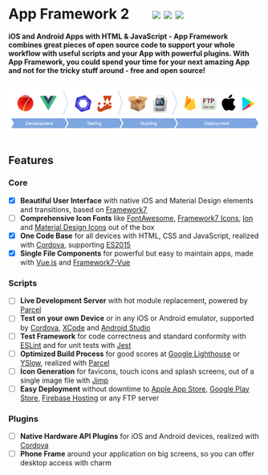 # App Framework 2 &nbsp; &nbsp; &nbsp; [![](https://img.shields.io/npm/dt/app-framework.svg)](https://www.npmjs.com/package/app-framework) [![](https://img.shields.io/npm/v/app-framework.svg)](https://www.npmjs.com/package/app-framework) [![](https://img.shields.io/npm/l/app-framework.svg)](https://www.npmjs.com/package/app-framework)

**iOS and Android Apps with HTML & JavaScript - App Framework combines great pieces of open source code to support your whole workflow with useful scripts and your App with powerful plugins. With App Framework, you could spend your time for your next amazing App and not for the tricky stuff around - free and open source!**

![](src/media/process.png)

## Features

### Core

- [x] **Beautiful User Interface** with native iOS and Material Design elements and transitions, based on [Framework7](https://framework7.io/)
- [ ] **Comprehensive Icon Fonts** like [FontAwesome](http://fontawesome.io/), [Framework7 Icons](http://framework7.io/icons/), [Ion](http://ionicons.com/) and [Material Design Icons](https://material.io/icons/) out of the box
- [x] **One Code Base** for all devices with HTML, CSS and JavaScript, realized with [Cordova](https://cordova.apache.org/), supporting [ES2015](https://babeljs.io/learn-es2015/)
- [x] **Single File Components** for powerful but easy to maintain apps, made with [Vue.js](https://vuejs.org/) and [Framework7-Vue](http://framework7.io/vue/)

### Scripts

- [ ] **Live Development Server** with hot module replacement, powered by [Parcel](https://parceljs.org/)
- [ ] **Test on your own Device** or in any iOS or Android emulator, supported by [Cordova](https://cordova.apache.org/), [XCode](https://developer.apple.com/xcode/) and [Android Studio](https://developer.android.com/studio)
- [ ] **Test Framework** for code correctness and standard conformity with [ESLint](http://eslint.org/) and for unit tests with [Jest](https://facebook.github.io/jest/)
- [ ] **Optimized Build Process** for good scores at [Google Lighthouse](https://developers.google.com/web/tools/lighthouse/) or [YSlow](http://yslow.org/), realized with [Parcel](https://parceljs.org/)
- [ ] **Icon Generation** for favicons, touch icons and splash screens, out of a single image file with [Jimp](https://github.com/oliver-moran/jimp)
- [ ] **Easy Deployment** without downtime to [Apple App Store](https://developer.apple.com/xcode/), [Google Play Store](https://developer.android.com/studio), [Firebase Hosting](https://firebase.google.com/products/hosting/) or any FTP server

### Plugins

- [ ] **Native Hardware API Plugins** for iOS and Android devices, realized with [Cordova](https://cordova.apache.org/)
- [ ] **Phone Frame** around your application on big screens, so you can offer desktop access with charm
